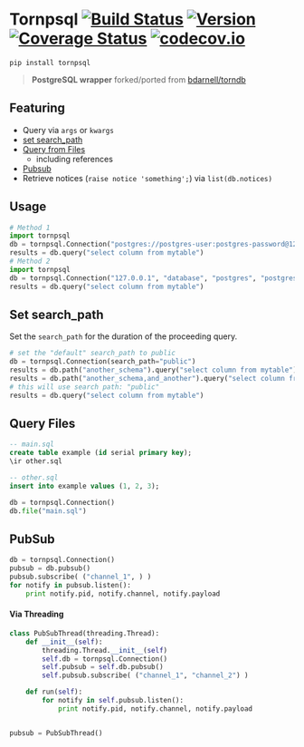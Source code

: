 Tornpsql [![Build Status](https://secure.travis-ci.org/stevepeak/tornpsql.png)](http://travis-ci.org/stevepeak/tornpsql) [![Version](https://pypip.in/v/tornpsql/badge.png)](https://github.com/stevepeak/tornpsql) [![Coverage Status](https://coveralls.io/repos/stevepeak/tornpsql/badge.png)](https://coveralls.io/r/stevepeak/tornpsql)
[![codecov.io](https://codecov.io/github/stevepeak/tornpsql/coverage.svg?branch=master)](https://codecov.io/github/stevepeak/tornpsql?branch=master)
======

`pip install tornpsql`

> **PostgreSQL wrapper** forked/ported from [bdarnell/torndb](https://github.com/bdarnell/torndb)

## Featuring
- Query via `args` or `kwargs`
- [set search_path](#set-search_path)
- [Query from Files](#query-files)
  - including references
- [Pubsub](#pubsub)
- Retrieve notices (`raise notice 'something';`) via `list(db.notices)`

## Usage
```python
# Method 1
import tornpsql
db = tornpsql.Connection("postgres://postgres-user:postgres-password@127.0.0.1:5432/postgres-db")
results = db.query("select column from mytable")
# Method 2
import tornpsql
db = tornpsql.Connection("127.0.0.1", "database", "postgres", "postgres-user", 5432)
results = db.query("select column from mytable")
```

## Set search_path
Set the `search_path` for the duration of the proceeding query.

```python
# set the "default" search_path to public
db = tornpsql.Connection(search_path="public")
results = db.path("another_schema").query("select column from mytable")
results = db.path("another_schema,and_another").query("select column from mytable")
# this will use search path: "public"
results = db.query("select column from mytable")
```

## Query Files

```sql
-- main.sql
create table example (id serial primary key);
\ir other.sql
```

```sql
-- other.sql
insert into example values (1, 2, 3);
```

```python
db = tornpsql.Connection()
db.file("main.sql")
```

## PubSub
```python
db = tornpsql.Connection()
pubsub = db.pubsub()
pubsub.subscribe( ("channel_1", ) )
for notify in pubsub.listen():
    print notify.pid, notify.channel, notify.payload
```

#### Via Threading
```python
class PubSubThread(threading.Thread):
    def __init__(self):
        threading.Thread.__init__(self)
        self.db = tornpsql.Connection()
        self.pubsub = self.db.pubsub()
        self.pubsub.subscribe( ("channel_1", "channel_2") )

    def run(self):
        for notify in self.pubsub.listen():
            print notify.pid, notify.channel, notify.payload


pubsub = PubSubThread()
```
